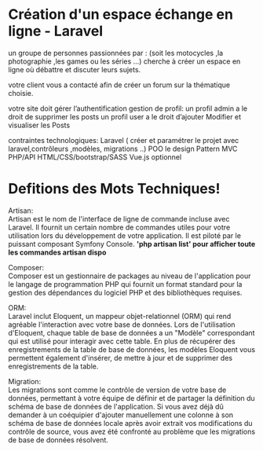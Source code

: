 # Création d'un espace échange en ligne - Laravel

un  groupe de personnes passionnées par  : (soit les motocycles ,la photographie ,les games ou les séries …) cherche à créer un espace en ligne où débattre et discuter leurs sujets.

votre client vous a contacté afin de créer un forum sur la thématique choisie.

votre site doit gérer 
l’authentification
gestion de profil:
    un profil admin a le droit de supprimer les posts
    un profil user a le droit d’ajouter Modifier et visualiser les Posts


contraintes technologiques:
Laravel ( créer et paramétrer le projet avec laravel,contrôleurs ,modèles, migrations ..)
POO
le design Pattern MVC
PHP/API
HTML/CSS/bootstrap/SASS
Vue.js optionnel



# Defitions des Mots Techniques!

Artisan: <br> Artisan est le nom de l'interface de ligne de commande incluse avec Laravel. Il fournit un certain nombre de commandes utiles pour votre utilisation lors du développement de votre application. Il est piloté par le puissant composant Symfony Console. <strong> 'php artisan list' pour afficher toute les commandes artisan dispo </strong>

Composer: <br> Composer est un gestionnaire de packages au niveau de l'application pour le langage de programmation PHP qui fournit un format standard pour la gestion des dépendances du logiciel PHP et des bibliothèques requises.

ORM: <br> Laravel inclut Eloquent, un mappeur objet-relationnel (ORM) qui rend agréable l'interaction avec votre base de données. Lors de l'utilisation d'Eloquent, chaque table de base de données a un "Modèle" correspondant qui est utilisé pour interagir avec cette table. En plus de récupérer des enregistrements de la table de base de données, les modèles Eloquent vous permettent également d'insérer, de mettre à jour et de supprimer des enregistrements de la table.

Migration: <br> Les migrations sont comme le contrôle de version de votre base de données, permettant à votre équipe de définir et de partager la définition du schéma de base de données de l'application. Si vous avez déjà dû demander à un coéquipier d'ajouter manuellement une colonne à son schéma de base de données locale après avoir extrait vos modifications du contrôle de source, vous avez été confronté au problème que les migrations de base de données résolvent.
